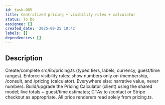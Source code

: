 ```yaml
---
id: task-005
title: Centralized pricing + visibility rules + calculator
status: To Do
assignee: []
created_date: '2025-09-25 10:42'
labels: []
dependencies: []
---
```


## Description

<!-- SECTION:DESCRIPTION:BEGIN -->
Create/complete src/lib/pricing.ts (typed tiers, labels, currency, guest/time ranges). Enforce visibility rules: show numbers only on /membership, /consult, and /pricing (calculator). Everywhere else: narrative value, never numbers. Build/upgrade the Pricing Calculator (client) using the shared model; live totals + guest/time estimates; CTAs to /contact or Stripe checkout as appropriate. All price renderers read solely from pricing.ts.
<!-- SECTION:DESCRIPTION:END -->
